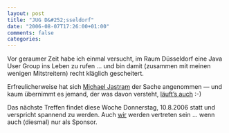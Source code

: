 ```yaml
---
layout: post
title: "JUG D&#252;sseldorf"
date: "2006-08-07T17:26:00+01:00"
comments: false
categories: 
---
```


<p>Vor geraumer Zeit habe ich einmal versucht, im Raum D&#252;sseldorf eine Java User Group ins Leben zu rufen &#8230; und bin damit (zusammen mit meinen wenigen Mitstreitern) recht kl&#228;glich gescheitert.</p>

<p>Erfreulicherweise hat sich <a href="http://jastram.de/blog/">Michael Jastram</a> der Sache angenommen &#8212; und kaum &#252;bernimmt es jemand, der was davon versteht, <a href="http://www.smartgroups.com/groups/d-jug">l&#228;uft&#8217;s auch</a> :-)</p>

<p>Das n&#228;chste Treffen findet diese Woche Donnerstag, 10.8.2006 statt und verspricht spannend zu werden. Auch <a href="/">wir</a> werden vertreten sein &#8230; wenn auch (diesmal) nur als Sponsor.</p>


